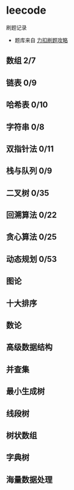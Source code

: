 # leecode
刷题记录
- 题库来自 [力扣刷题攻略](https://github.com/youngyangyang04/leetcode-master)
##  数组 2/7
##  链表 0/9
## 	哈希表 0/10
## 	字符串 0/8
## 	双指针法 0/11
## 	栈与队列 0/9
## 	二叉树 0/35
## 	回溯算法 0/22
##  贪心算法 0/25
## 	动态规划 0/53
## 	图论
## 	十大排序
## 	数论
## 	高级数据结构
##  并查集
##  最小生成树
##  线段树
##  树状数组
##  字典树
##  海量数据处理
